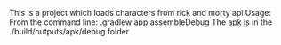 
This is a project which loads characters from rick and morty api
Usage:
From the command line:
.gradlew app:assembleDebug
The apk is in the ./build/outputs/apk/debug folder
